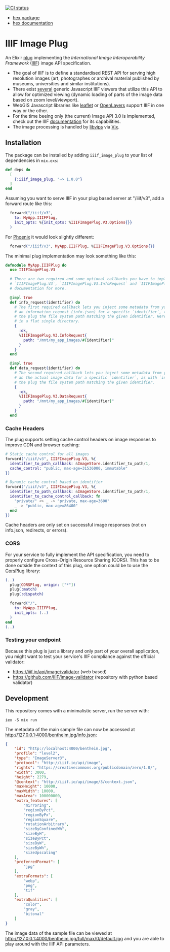 [![CI status](https://github.com/dainst/iiif_image_plug/actions/workflows/ci.yml/badge.svg)](https://github.com/dainst/iiif_image_plug/actions/workflows/ci.yml)

- [hex package](https://hex.pm/packages/iiif_image_plug)
- [hex documentation](https://hexdocs.pm/iiif_image_plug/)

# IIIF Image Plug

An Elixir [plug](https://hexdocs.pm/plug/readme.html) implementing the _International Image Interoperability Framework_ ([IIIF](https://iiif.io/)) image API specification. 

- The goal of IIIF is to define a standardised REST API for serving high resolution images (art, photographes or archival material published by museums, universities and similar institutions).
- There exist [several](https://iiif.io/get-started/iiif-viewers/) generic Javascript IIIF viewers that utilize this API to allow for optimized viewing (dynamic loading of parts of the image data based on zoom level/viewport).
- WebGIS Javascript libraries like [leaflet](https://github.com/mejackreed/Leaflet-IIIF) or [OpenLayers](https://openlayers.org/en/latest/examples/iiif.html) support IIIF in one way or the other.
- For the time beeing only (the current) Image API 3.0 is implemented, check out the IIIF [documentation](https://iiif.io/api/image/3.0/) for its capabilities.
- The image processing is handled by [libvips](https://www.libvips.org/) via [Vix](https://hex.pm/packages/vix).

## Installation 

The package can be installed
by adding `iiif_image_plug` to your list of dependencies in `mix.exs`:

```elixir
def deps do
  [
    {:iiif_image_plug, "~> 1.0.0"}
  ]
end
```

Assuming you want to serve IIIF in your plug based server at "/iiif/v3", add a forward route like this: 

```elixir
  forward("/iiif/v3",
    to: MyApp.IIIFPlug,
    init_opts: %{init_opts: %IIIFImagePlug.V3.Options{}}
  )
```

For [Phoenix](https://www.phoenixframework.org/) it would look slightly different:

```elixir
  forward("/iiif/v3", MyApp.IIIFPlug, %IIIFImagePlug.V3.Options{})
```

The minimal plug implementation may look something like this:

```elixir
defmodule MyApp.IIIFPlug do
  use IIIFImagePlug.V3

  # There are two required and some optional callbacks you have to implement, see the 
  # `IIIFImagePlug.V3`, `IIIFImagePlug.V3.InfoRequest` and `IIIFImagePlug.V3.DataRequest` modules 
  # documentation for more.

  @impl true
  def info_request(identifier) do
    # The first required callback lets you inject some metadata from your domain into the plug when it is generating
    # an information request (info.json) for a specific `identifier`, the only required field is `:path`, which tells 
    # the plug the file system path matching the given identifier. Here we simply assume the identifier matches the file name
    # in a flat single directory.
    {
      :ok,
      %IIIFImagePlug.V3.InfoRequest{
        path: "/mnt/my_app_images/#{identifier}"
      }
    }
  end

  @impl true
  def data_request(identifier) do
    # The second required callback lets you inject some metadata from your domain into the plug when it is generating
    # an the actual image data for a specific `identifier`, as with `info_request/1`, the only required field is `:path`, which tells 
    # the plug the file system path matching the given identifier. 
    {
      :ok,
      %IIIFImagePlug.V3.DataRequest{
        path: "/mnt/my_app_images/#{identifier}"
      }
    }
  end
```

### Cache Headers

The plug supports setting cache control headers on image responses to improve CDN and browser caching:

```elixir
# Static cache control for all images
forward("/iiif/v3", IIIFImagePlug.V3, %{
  identifier_to_path_callback: &ImageStore.identifier_to_path/1,
  cache_control: "public, max-age=31536000, immutable"
})

# Dynamic cache control based on identifier
forward("/iiif/v3", IIIFImagePlug.V3, %{
  identifier_to_path_callback: &ImageStore.identifier_to_path/1,
  identifier_to_cache_control_callback: fn
    "private/" <> _ -> "private, max-age=3600"
    _ -> "public, max-age=86400"
  end
})
```

Cache headers are only set on successful image responses (not on info.json, redirects, or errors).

### CORS 

For your service to fully implement the API specification, you need to properly configure Cross-Origin Resource Sharing (CORS). This has to be done outside the context of this plug, one option could be to use the
[CorsPlug](https://hexdocs.pm/cors_plug/readme.html) library:

```elixir
(..)
  plug(CORSPlug, origin: ["*"])
  plug(:match)
  plug(:dispatch)

  forward("/",
    to: MyApp.IIIFPlug,
    init_opts: (..)
  )
end
(..)
```

### Testing your endpoint 

Because this plug is just a library and only part of your overall application, you might want to test your service's IIIF compliance against the official validator:
- https://iiif.io/api/image/validator (web based)
- https://github.com/IIIF/image-validator (repository with python based validator)

## Development

This repository comes with a minimalistic server, run the server with:

```
iex -S mix run
```

The metadata of the main sample file can now be accessed at http://127.0.0.1:4000/bentheim.jpg/info.json:

```json
{
    "id": "http://localhost:4000/bentheim.jpg",
    "profile": "level2",
    "type": "ImageServer3",
    "protocol": "http://iiif.io/api/image",
    "rights": "https://creativecommons.org/publicdomain/zero/1.0/",
    "width": 3000,
    "height": 2279,
    "@context": "http://iiif.io/api/image/3/context.json",
    "maxHeight": 10000,
    "maxWidth": 10000,
    "maxArea": 100000000,
    "extra_features": [
        "mirroring",
        "regionByPct",
        "regionByPx",
        "regionSquare",
        "rotationArbitrary",
        "sizeByConfinedWh",
        "sizeByH",
        "sizeByPct",
        "sizeByW",
        "sizeByWh",
        "sizeUpscaling"
    ],
    "preferredFormat": [
        "jpg"
    ],
    "extraFormats": [
        "webp",
        "png",
        "tif"
    ],
    "extraQualities": [
        "color",
        "gray",
        "bitonal"
    ]
}
```

The image data of the sample file can be viewed at http://127.0.0.1:4000/bentheim.jpg/full/max/0/default.jpg and you are able to play around with the IIIF API parameters.
